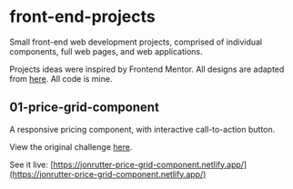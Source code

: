 # front-end-projects
Small front-end web development projects, comprised of individual components, full web pages, and web applications.

Projects ideas were inspired by Frontend Mentor.
All designs are adapted from [here](https://dev.to/frontendmentor/16-front-end-projects-with-designs-to-help-improve-your-coding-skills-5ajl). 
All code is mine.

## 01-price-grid-component

A responsive pricing component, with interactive call-to-action button.

View the original challenge [here](https://www.frontendmentor.io/challenges/single-price-grid-component-5ce41129d0ff452fec5abbbc).

See it live: [https://jonrutter-price-grid-component.netlify.app/](https://jonrutter-price-grid-component.netlify.app/)
